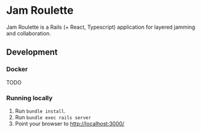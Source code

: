 # Jam Roulette

Jam Roulette is a Rails (+ React, Typescript) application for layered jamming and collaboration.

## Development

### Docker

TODO

### Running locally

1. Run `bundle install`.
2. Run `bundle exec rails server`
3. Point your browser to [http://localhost:3000/](http://localhost:3000/)

